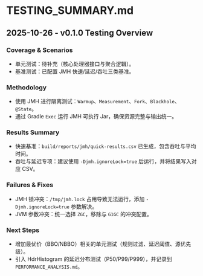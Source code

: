 # TESTING_SUMMARY.md

## 2025-10-26 - v0.1.0 Testing Overview

### Coverage & Scenarios
- 单元测试：待补充（核心处理器接口与聚合逻辑）。
- 基准测试：已配置 JMH 快速/延迟/吞吐三类基准。

### Methodology
- 使用 JMH 进行隔离测试：`Warmup`、`Measurement`、`Fork`、`Blackhole`、`@State`。
- 通过 Gradle `Exec` 运行 JMH 可执行 Jar，确保资源完整与输出统一。

### Results Summary
- 快速基准：`build/reports/jmh/quick-results.csv` 已生成，包含吞吐与平均时间。
- 吞吐与延迟专项：建议使用 `-Djmh.ignoreLock=true` 后运行，并将结果写入对应 CSV。

### Failures & Fixes
- JMH 锁冲突：`/tmp/jmh.lock` 占用导致无法运行，添加 `-Djmh.ignoreLock=true` 参数解决。
- JVM 参数冲突：统一选择 `ZGC`，移除与 `G1GC` 的冲突配置。

### Next Steps
- 增加最优价（BBO/NBBO）相关的单元测试（规则过滤、延迟阈值、源优先级）。
- 引入 HdrHistogram 的延迟分布测试（P50/P99/P999），并记录到 `PERFORMANCE_ANALYSIS.md`。